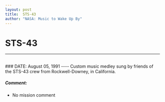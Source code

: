 ```yaml
---
layout: post
title:  STS-43
author: "NASA: Music to Wake Up By"
---
```


# STS-43
----
<br/>
### DATE: August 05, 1991
----
Custom music medley sung by friends of the STS-43 crew from Rockwell-Downey, in California.

##### Comment:
* No mission comment
